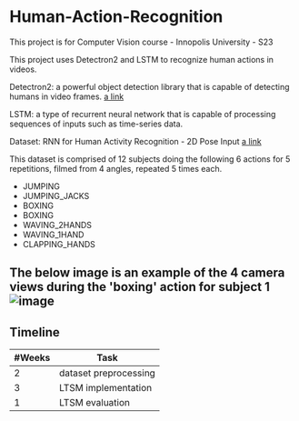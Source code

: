 # Human-Action-Recognition
This project is for Computer Vision course - Innopolis University - S23

This project uses Detectron2 and LSTM to recognize human actions in videos. 

Detectron2: a powerful object detection library that is capable of detecting humans in video frames. [a link](https://github.com/facebookresearch/detectron2)

LSTM: a type of recurrent neural network that is capable of processing sequences of inputs such as time-series data.

Dataset: RNN for Human Activity Recognition - 2D Pose Input [a link](https://github.com/stuarteiffert/RNN-for-Human-Activity-Recognition-using-2D-Pose-Input#dataset-overview)

This dataset is comprised of 12 subjects doing the following 6 actions for 5 repetitions, filmed from 4 angles, repeated 5 times each.

 * JUMPING
 * JUMPING_JACKS
 * BOXING
 * BOXING
 * WAVING_2HANDS
 * WAVING_1HAND
 * CLAPPING_HANDS


 The below image is an example of the 4 camera views during the 'boxing' action for subject 1
![image](https://github.com/stuarteiffert/RNN-for-Human-Activity-Recognition-using-2D-Pose-Input/blob/master/images/boxing_all_views.gif)
-----------------------------------
## Timeline

|#Weeks |Task                               |
|---    |---                                |
|   2   |dataset preprocessing              |
|   3   |LTSM implementation                |
|   1   |LTSM evaluation                    |















